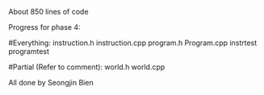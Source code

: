 About 850 lines of code 

Progress for phase 4:

#Everything:
instruction.h
instruction.cpp
program.h
Program.cpp
instrtest
programtest

#Partial (Refer to comment):
world.h
world.cpp

All done by Seongjin Bien
